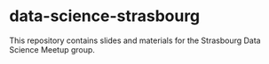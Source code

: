 # data-science-strasbourg
This repository contains slides and materials for the Strasbourg Data Science Meetup group.
